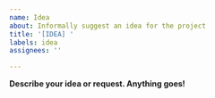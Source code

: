 ```yaml
---
name: Idea
about: Informally suggest an idea for the project
title: '[IDEA] '
labels: idea
assignees: ''

---
```


**Describe your idea or request. Anything goes!**

